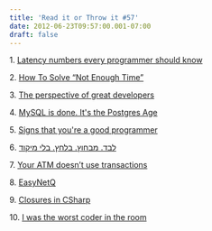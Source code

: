 ```yaml
---
title: 'Read it or Throw it #57'
date: 2012-06-23T09:57:00.001-07:00
draft: false
---
```


  

1. [Latency numbers every programmer should know](https://gist.github.com/2841832)

2. [How To Solve “Not Enough Time”](http://gojko.net/2012/05/31/how-to-solve-not-enough-time/)

3. [The perspective of great developers](http://spin.atomicobject.com/2012/05/25/the-perspective-of-great-developers/)

4. [MySQL is done. It's the Postgres Age](http://dickey.xxx/mysql-is-done-it-s-the-postgres-age)

5. [Signs that you're a good programmer](http://www.yacoset.com/Home/signs-that-you-re-a-good-programmer)

6. [לבד. מבחוץ. בלחץ. בלי מיקוד](http://www.calcalist.co.il/local/articles/0,7340,L-3572606,00.html)

7. [Your ATM doesn’t use transactions](http://ayende.com/blog/155969/your-atm-doesnrsquo-t-use-transactions)

8. [EasyNetQ](http://easynetq.com/)

9. [Closures in CSharp](http://www.abhisheksur.com/2011/04/closures-in-csharp.html)

10. [I was the worst coder in the room](http://designcodelearn.com/2012/06/01/i-was-the-worst-coder-in-the-room/)